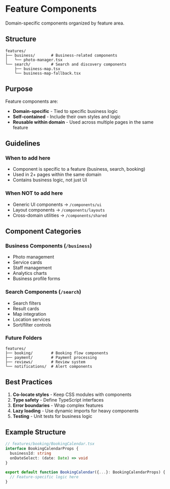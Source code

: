 # Feature Components

Domain-specific components organized by feature area.

## Structure

```
features/
├── business/       # Business-related components
│   └── photo-manager.tsx
└── search/         # Search and discovery components
    ├── business-map.tsx
    └── business-map-fallback.tsx
```

## Purpose

Feature components are:
- **Domain-specific** - Tied to specific business logic
- **Self-contained** - Include their own styles and logic
- **Reusable within domain** - Used across multiple pages in the same feature

## Guidelines

### When to add here
- Component is specific to a feature (business, search, booking)
- Used in 2+ pages within the same domain
- Contains business logic, not just UI

### When NOT to add here
- Generic UI components → `/components/ui`
- Layout components → `/components/layouts`
- Cross-domain utilities → `/components/shared`

## Component Categories

### Business Components (`/business`)
- Photo management
- Service cards
- Staff management
- Analytics charts
- Business profile forms

### Search Components (`/search`)
- Search filters
- Result cards
- Map integration
- Location services
- Sort/filter controls

### Future Folders
```
features/
├── booking/        # Booking flow components
├── payment/        # Payment processing
├── reviews/        # Review system
└── notifications/  # Alert components
```

## Best Practices

1. **Co-locate styles** - Keep CSS modules with components
2. **Type safety** - Define TypeScript interfaces
3. **Error boundaries** - Wrap complex features
4. **Lazy loading** - Use dynamic imports for heavy components
5. **Testing** - Unit tests for business logic

## Example Structure

```typescript
// features/booking/BookingCalendar.tsx
interface BookingCalendarProps {
  businessId: string
  onDateSelect: (date: Date) => void
}

export default function BookingCalendar({...}: BookingCalendarProps) {
  // Feature-specific logic here
}
```